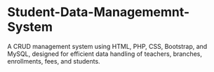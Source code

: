 # Student-Data-Managememnt-System
A CRUD management system using HTML, PHP, CSS, Bootstrap, and MySQL, designed for efficient data handling of teachers, branches, enrollments, fees, and students.
